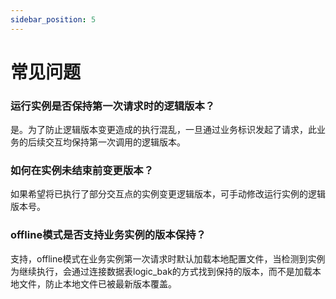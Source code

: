 ```yaml
---
sidebar_position: 5
---
```


# 常见问题
### 运行实例是否保持第一次请求时的逻辑版本？
是。为了防止逻辑版本变更造成的执行混乱，一旦通过业务标识发起了请求，此业务的后续交互均保持第一次调用的逻辑版本。
### 如何在实例未结束前变更版本？
如果希望将已执行了部分交互点的实例变更逻辑版本，可手动修改运行实例的逻辑版本号。
### offline模式是否支持业务实例的版本保持？
支持，offline模式在业务实例第一次请求时默认加载本地配置文件，当检测到实例为继续执行，会通过连接数据表logic_bak的方式找到保持的版本，而不是加载本地文件，防止本地文件已被最新版本覆盖。
